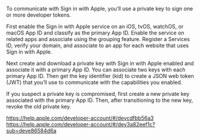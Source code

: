 To communicate with Sign in with Apple, you’ll use a private key to sign one or more developer tokens.

First enable the Sign in with Apple service on an iOS, tvOS, watchOS, or macOS App ID and classify as the primary App ID. Enable the service on related apps and associate using the grouping feature. Register a Services ID, verify your domain, and associate to an app for each website that uses Sign in with Apple.

Next create and download a private key with Sign in with Apple enabled and associate it with a primary App ID. You can associate two keys with each primary App ID. Then get the key identifier (kid) to create a JSON web token (JWT) that you’ll use to communicate with the capabilities you enabled.

If you suspect a private key is compromised, first create a new private key associated with the primary App ID. Then, after transitioning to the new key, revoke the old private key.

https://help.apple.com/developer-account/#/devcdfbb56a3
https://help.apple.com/developer-account/#/dev3a82eef1c?sub=deve86584d6a